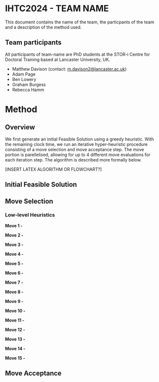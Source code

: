 # IHTC2024 - TEAM NAME

This document contains the name of the team, the particpants of the team and a description of the method used.

## Team participants
All participants of team-name are PhD students at the STOR-i Centre for Doctoral Training based at Lancaster University, UK.

- Matthew Davison (contact: m.davison2@lancaster.ac.uk)
- Adam Page
- Ben Lowery
- Graham Burgess
- Rebecca Hamm

# Method 

## Overview
We first generate an initial Feasible Solution using a greedy heuristic. With the remaining clock time, we run an iterative hyper-heuristic procedure consisting of a move selection and move acceptance step. The move portion is parellelised, allowing for up to 4 different move evaluations for each iteration step. The algorithm is described more formally below. 

[INSERT LATEX ALGORITHM OR FLOWCHART?]

## Initial Feasible Solution

## Move Selection

### Low-level Heuristics
**Move 1 -**

**Move 2 -** 

**Move 3 -** 

**Move 4 -** 

**Move 5 -** 

**Move 6 -** 

**Move 7 -**

**Move 8 -**

**Move 9 -**

**Move 10 -** 

**Move 11 -** 

**Move 12 -** 

**Move 13 -**

**Move 14 -**

**Move 15 -**
## Move Acceptance

